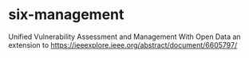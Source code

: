 # six-management
Unified Vulnerability Assessment and Management With Open Data
an extension to https://ieeexplore.ieee.org/abstract/document/6605797/
